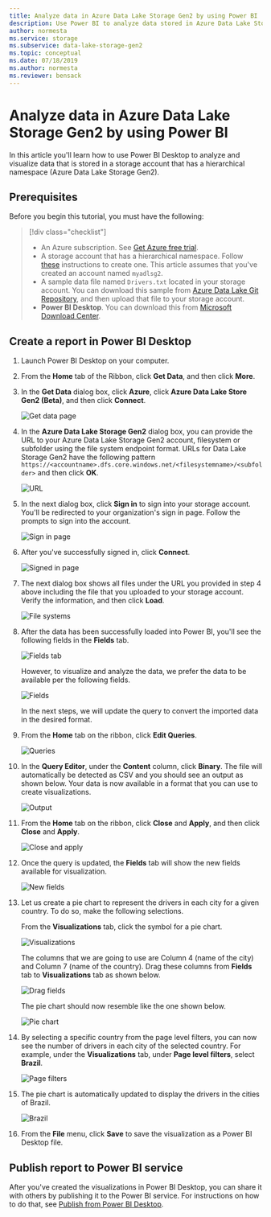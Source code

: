 ```yaml
---
title: Analyze data in Azure Data Lake Storage Gen2 by using Power BI | Microsoft Docs
description: Use Power BI to analyze data stored in Azure Data Lake Storage Gen2
author: normesta
ms.service: storage
ms.subservice: data-lake-storage-gen2
ms.topic: conceptual
ms.date: 07/18/2019
ms.author: normesta
ms.reviewer: bensack
---
```


# Analyze data in Azure Data Lake Storage Gen2 by using Power BI

In this article you'll learn how to use Power BI Desktop to analyze and visualize data that is stored in a storage account that has a hierarchical namespace (Azure Data Lake Storage Gen2).

## Prerequisites

Before you begin this tutorial, you must have the following:

> [!div class="checklist"]
> * An Azure subscription. See [Get Azure free trial](https://azure.microsoft.com/pricing/free-trial/).
> * A storage account that has a hierarchical namespace. Follow [these](data-lake-storage-quickstart-create-account.md) instructions to create one.
> This article assumes that you've created an account named `myadlsg2`.
> * A sample data file named `Drivers.txt` located in your storage account.
> You can download this sample from [Azure Data Lake Git Repository](https://github.com/Azure/usql/tree/master/Examples/Samples/Data/AmbulanceDataDrivers.txt), and then upload that file to your storage account.
> * **Power BI Desktop**. You can download this from [Microsoft Download Center](https://www.microsoft.com/download/details.aspx?id=45331). 

## Create a report in Power BI Desktop

1. Launch Power BI Desktop on your computer.
2. From the **Home** tab of the Ribbon, click **Get Data**, and then click **More**.
3. In the **Get Data** dialog box, click **Azure**, click **Azure Data Lake Store Gen2 (Beta)**, and then click **Connect**.

    ![Get data page](media/data-lake-storage-use-power-bi/get-data-page.png)

4. In the **Azure Data Lake Storage Gen2** dialog box, you can provide the URL to your Azure Data Lake Storage Gen2 account, filesystem or subfolder using the file system endpoint format. URLs for Data Lake Storage Gen2 have the following pattern  `https://<accountname>.dfs.core.windows.net/<filesystemname>/<subfolder>` and then click **OK**.

    ![URL](media/data-lake-storage-use-power-bi/adls-url.png)

5. In the next dialog box, click **Sign in** to sign into your storage account. You'll be redirected to your organization's sign in page. Follow the prompts to sign into the account.

    ![Sign in page](media/data-lake-storage-use-power-bi/sign-in.png)

6. After you've successfully signed in, click **Connect**.

    ![Signed in page](media/data-lake-storage-use-power-bi/signed-in.png)

7. The next dialog box shows all files under the URL you provided in step 4 above including the file that you uploaded to your storage account. Verify the information, and then click **Load**.

    ![File systems](media/data-lake-storage-use-power-bi/file-systems.png)

8. After the data has been successfully loaded into Power BI, you'll see the following fields in the **Fields** tab.

    ![Fields tab](media/data-lake-storage-use-power-bi/fields.png)

    However, to visualize and analyze the data, we prefer the data to be available per the following fields.

    ![Fields](media/data-lake-storage-use-power-bi/preferred-fields.png)

    In the next steps, we will update the query to convert the imported data in the desired format.

9. From the **Home** tab on the ribbon, click **Edit Queries**.

    ![Queries](media/data-lake-storage-use-power-bi/queries.png)

10. In the **Query Editor**, under the **Content** column, click **Binary**. The file will automatically be detected as CSV and you should see an output as shown below. Your data is now available in a format that you can use to create visualizations.

    ![Output](media/data-lake-storage-use-power-bi/binary.png)

11. From the **Home** tab on the ribbon, click **Close** and **Apply**, and then click **Close** and **Apply**.

    ![Close and apply](media/data-lake-storage-use-power-bi/close-apply.png)

12. Once the query is updated, the **Fields** tab will show the new fields available for visualization.

    ![New fields](media/data-lake-storage-use-power-bi/new-fields.png)

13. Let us create a pie chart to represent the drivers in each city for a given country. To do so, make the following selections.

    From the **Visualizations** tab, click the symbol for a pie chart.

    ![Visualizations](media/data-lake-storage-use-power-bi/visualizations.png)

    The columns that we are going to use are Column 4 (name of the city) and Column 7 (name of the country). Drag these columns from **Fields** tab to **Visualizations** tab as shown below.

    ![Drag fields](media/data-lake-storage-use-power-bi/visualizations-drag-fields.png)

    The pie chart should now resemble like the one shown below.

    ![Pie chart](media/data-lake-storage-use-power-bi/pie-chart.png)

14. By selecting a specific country from the page level filters, you can now see the number of drivers in each city of the selected country. For example, under the **Visualizations** tab, under **Page level filters**, select **Brazil**.

    ![Page filters](media/data-lake-storage-use-power-bi/page-filters.png)

15. The pie chart is automatically updated to display the drivers in the cities of Brazil.

    ![Brazil](media/data-lake-storage-use-power-bi/pie-chart-updated.png)

16. From the **File** menu, click **Save** to save the visualization as a Power BI Desktop file.

## Publish report to Power BI service

After you've created the visualizations in Power BI Desktop, you can share it with others by publishing it to the Power BI service. For instructions on how to do that, see [Publish from Power BI Desktop](https://powerbi.microsoft.com/documentation/powerbi-desktop-upload-desktop-files/).